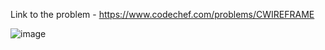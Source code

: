 Link to the problem - https://www.codechef.com/problems/CWIREFRAME


![image](https://github.com/Haleshot/Competitive-Programming/assets/57552973/2d7a98cb-cb4f-4ccf-acc9-0c75de6b0411)
